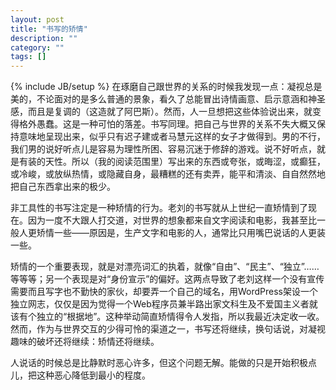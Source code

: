 ```yaml
---
layout: post
title: "书写的矫情"
description: ""
category: ""
tags: []
---
```

{% include JB/setup %}
在琢磨自己跟世界的关系的时候我发现一点：凝视总是美的，不论面对的是多么普通的景象，看久了总能冒出诗情画意、启示意涵和神圣感，而且是复调的（这造就了阿巴斯）。然而，人一旦想把这些体验说出来，就变得格外愚蠢。这是一种可怕的落差。书写同理。把自己与世界的关系不失大概又保持意味地呈现出来，似乎只有迟子建或者马慧元这样的女子才做得到。男的不行，我们男的说好听点儿是容易为理性所困、容易沉迷于修辞的游戏。说不好听点，就是有装的天性。所以（我的阅读范围里）写出来的东西或夸张，或晦涩，或癫狂，或冷峻，或放纵热情，或隐藏自身，最糟糕的还有卖弄，能平和清淡、自自然然地把自己东西拿出来的极少。

 

非工具性的书写注定是一种矫情的行为。老刘的书写就从上世纪一直矫情到了现在。因为一度不大跟人打交道，对世界的想象都来自文字阅读和电影，我甚至比一般人更矫情一些——原因是，生产文字和电影的人，通常比只用嘴巴说话的人更装一些。

 

矫情的一个重要表现，就是对漂亮词汇的执着，就像“自由”、“民主”、“独立”……等等等；另一个表现是对“身份宣示”的偏好。这两点导致了老刘这样一个没有宣传需要而且写字也不勤快的家伙，却要弄一个自己的域名，用WordPress架设一个独立网志，仅仅是因为觉得一个Web程序员兼半路出家文科生及不爱国主义者就该有个独立的“根据地”。这种举动简直矫情得令人发指，所以我最近决定收一收。然而，作为与世界交互的少得可怜的渠道之一，书写还将继续，换句话说，对凝视趣味的破坏还将继续：矫情还将继续。

 

人说话的时候总是比静默时恶心许多，但这个问题无解。能做的只是开始积极点儿，把这种恶心降低到最小的程度。